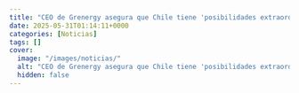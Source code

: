 ```yaml
---
title: "CEO de Grenergy asegura que Chile tiene 'posibilidades extraordinarias' para el desarrollo de data centers"
date: 2025-05-31T01:14:11+0000
categories: [Noticias]
tags: []
cover:
  image: "/images/noticias/"
  alt: "CEO de Grenergy asegura que Chile tiene 'posibilidades extraordinarias' para el desarrollo de data centers"
  hidden: false
---
```



